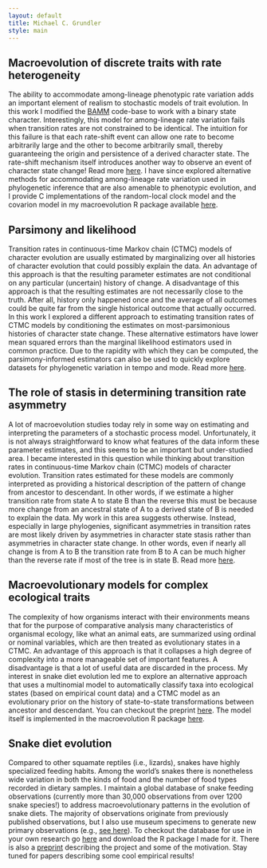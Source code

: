 ```yaml
---
layout: default
title: Michael C. Grundler
style: main
---
```


## Macroevolution of discrete traits with rate heterogeneity

The ability to accommodate among-lineage phenotypic rate variation
adds an important element of realism to stochastic models of trait evolution. In this
work I modified the [BAMM](http://bamm-project.org) code-base to work with a
binary state character.
Interestingly, this model for among-lineage rate variation fails when transition
rates are not constrained to be identical. The intuition for this failure is that
each rate-shift event can allow one rate to become arbitrarily large and the
other to become arbitrarily small, thereby guaranteeing the origin and persistence of a derived
character state. The rate-shift mechanism itself introduces another way to observe
an event of character state change!
Read more [here](https://www.biorxiv.org/content/10.1101/2020.01.07.897777v1). I have since explored
alternative methods for accommodating among-lineage rate variation used in
phylogenetic inference that are also amenable to phenotypic evolution, and I
provide C implementations of the random-local clock model and the covarion model
in my macroevolution R package available [here](https://github.com/blueraleigh/macroevolution).

## Parsimony and likelihood

Transition rates in continuous-time Markov chain (CTMC) models of character
evolution are usually estimated by marginalizing over all histories of character
evolution that could possibly explain the data. An advantage of this approach is
that the resulting parameter estimates are not conditional on any particular
(uncertain) history of change. A disadvantage of this approach is that the resulting estimates
are not necessarily close to the truth. After all, history only happened once
and the average of all outcomes could be quite far from the single historical
outcome that actually occurred. In this work I explored a different approach to
estimating transition rates of CTMC models by conditioning the estimates on
most-parsimonious histories of character state change. These alternative
estimators have lower mean squared errors than the marginal likelihood estimators
used in common practice. Due to the rapidity with which they can be computed,
the parsimony-informed estimators can also be used to quickly explore datasets
for phylogenetic variation in tempo and mode. Read more [here](https://www.biorxiv.org/content/10.1101/2020.01.07.897603v1).


## The role of stasis in determining transition rate asymmetry

A lot of macroevolution studies today rely in some way on estimating and
interpreting the parameters of a stochastic process model. Unfortunately, it is
not always straightforward to know what features of the data inform these
parameter estimates, and this seems to be an important but under-studied area. I became
interested in this question while thinking about transition rates in continuous-time
Markov chain (CTMC) models of character evolution.
Transition rates estimated for these models are commonly interpreted as providing
a historical description of the pattern of change from ancestor to descendant.
In other words, if we estimate a higher transition rate from state A to state B
than the reverse this must be because more change from an ancestral state of A
to a derived state of B is needed to explain the data.
My work in this area suggests otherwise. Instead, especially in large phylogenies,
significant asymmetries in transition rates are most likely driven by asymmetries
in character state stasis rather than asymmetries in character state change.
In other words, even if nearly all change is from A to B the transition rate
from B to A can be much higher than the reverse rate if most of the tree is in
state B. Read more [here](stasis).

## Macroevolutionary models for complex ecological traits

The complexity of how organisms interact with their environments means that for
the purpose of comparative analysis many characteristics of organismal ecology,
like what an animal eats, are summarized using ordinal or nominal variables, which
are then treated as evolutionary states in a CTMC. An advantage of this approach
is that it collapses a high degree of complexity into a more manageable set of
important features. A disadvantage is that a lot of useful data are discarded in
the process. My interest in snake diet evolution led me to explore an alternative
approach that uses a multinomial model to automatically classify taxa
into ecological states (based on empirical count data) and a CTMC model as an
evolutionary prior on the history of state-to-state transformations between
ancestor and descendant.
You can checkout the preprint [here](https://www.biorxiv.org/content/10.1101/640334v2).
The model itself is implemented in the macroevolution R package [here](https://github.com/blueraleigh/macroevolution).

## Snake diet evolution

Compared to other squamate reptiles (i.e., lizards), snakes have highly specialized
feeding habits. Among the world’s snakes there is nonetheless wide variation in
both the kinds of food and the number of food types recorded in dietary samples.
I maintain a global database of snake feeding observations (currently more than 30,000 observations
from over 1200 snake species!) to address macroevolutionary patterns
in the evolution of snake diets. The majority of observations originate from
previously published observations, but I also use museum specimens to generate
new primary observations (e.g., [see here](https://quod.lib.umich.edu/r/rept3ic)).
To checkout the database for use in your own research go [here](https://github.com/blueraleigh/squamatabase)
and download the R package I made for it. There is also a [preprint](/cv/squamatabase.pdf)
describing the project and some of the motivation. Stay tuned for papers describing some cool
empirical results!
